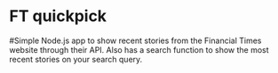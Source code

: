 # FT quickpick

#Simple Node.js app to show recent stories from the Financial Times website through their API. 
Also has a search function to show the most recent stories on your search query.
